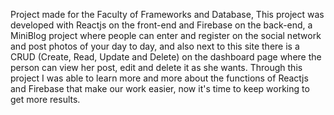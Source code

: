 Project made for the Faculty of Frameworks and Database, This project was developed with Reactjs on the front-end and Firebase on the back-end, a MiniBlog project where people can enter and register on the social network and post photos of your day to day, and also next to this site there is a CRUD (Create, Read, Update and Delete) on the dashboard page where the person can view her post, edit and delete it as she wants.
Through this project I was able to learn more and more about the functions of Reactjs and Firebase that make our work easier, now it's time to keep working to get more results.
